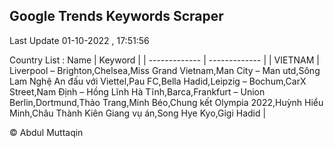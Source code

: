

## Google Trends Keywords Scraper 
 
Last Update 01-10-2022 , 17:51:56

Country List :
 Name  | Keyword |
| ------------- | ------------- |
| VIETNAM | Liverpool – Brighton,Chelsea,Miss Grand Vietnam,Man City – Man utd,Sông Lam Nghệ An đấu với Viettel,Pau FC,Bella Hadid,Leipzig – Bochum,CarX Street,Nam Định – Hồng Lĩnh Hà Tĩnh,Barca,Frankfurt – Union Berlin,Dortmund,Thảo Trang,Minh Béo,Chung kết Olympia 2022,Huỳnh Hiểu Minh,Châu Thành Kiên Giang vụ án,Song Hye Kyo,Gigi Hadid |



© Abdul Muttaqin 
